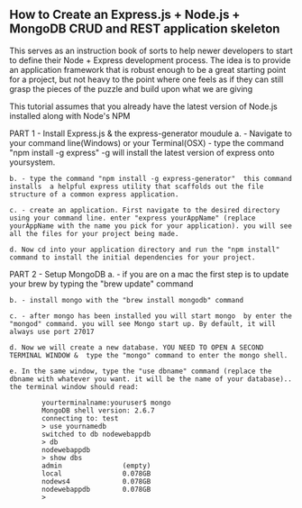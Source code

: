 ## How to Create an Express.js + Node.js + MongoDB CRUD and REST application skeleton

This serves as an instruction book of sorts to help newer developers to start to define their Node + Express development process. The idea is to provide an application framework that is robust enough to be a great starting point for a project, but not heavy to the point where one feels as if they can still grasp the pieces of the puzzle and build upon what we are giving

This tutorial assumes that you already have the latest version of Node.js installed along with Node's NPM

PART 1 - Install Express.js & the express-generator moudule
	a. - Navigate to your command line(Windows) or your Terminal(OSX)
	   - type the command "npm install -g express" -g will install the latest version of express onto yoursystem.
    
    b. - type the command "npm install -g express-generator"  this command installs  a helpful express utility that scaffolds out the file structure of a common express application.

    c. - create an application. First navigate to the desired directory using your command line. enter "express yourAppName" (replace yourAppName with the name you pick for your application). you will see all the files for your project being made.

    d. Now cd into your application directory and run the "npm install" command to install the initial dependencies for your project.

PART 2 - Setup MongoDB
	a. - if you are on a mac the first step is to update your 
	brew by typing the "brew update" command
	
	b. - install mongo with the "brew install mongodb" command
	
	c. - after mongo has been installed you will start mongo  by enter the "mongod" command. you will see Mongo start up. By default, it will always use port 27017
	
	d. Now we will create a new database. YOU NEED TO OPEN A SECOND TERMINAL WINDOW &  type the "mongo" command to enter the mongo shell.

	e. In the same window, type the "use dbname" command (replace the dbname with whatever you want. it will be the name of your database)..
	the terminal window should read:

			yourterminalname:youruser$ mongo
			MongoDB shell version: 2.6.7
			connecting to: test
			> use yournamedb
			switched to db nodewebappdb
			> db
			nodewebappdb
			> show dbs
			admin               (empty)
			local               0.078GB
			nodews4             0.078GB
			nodewebappdb        0.078GB
			> 